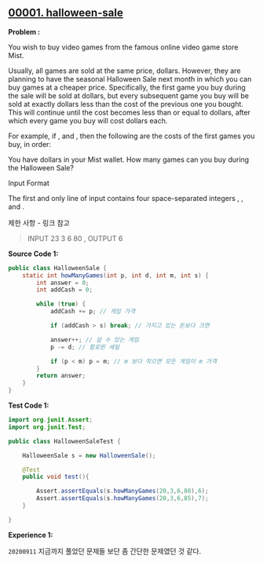 
## [00001. halloween-sale](https://www.hackerrank.com/challenges/halloween-sale/problem)

**Problem :**

You wish to buy video games from the famous online video game store Mist.

Usually, all games are sold at the same price,  dollars. However, they are planning to have the seasonal Halloween Sale next month in which you can buy games at a cheaper price. Specifically, the first game you buy during the sale will be sold at  dollars, but every subsequent game you buy will be sold at exactly  dollars less than the cost of the previous one you bought. This will continue until the cost becomes less than or equal to  dollars, after which every game you buy will cost  dollars each.

For example, if ,  and , then the following are the costs of the first  games you buy, in order:

You have  dollars in your Mist wallet. How many games can you buy during the Halloween Sale?

Input Format

The first and only line of input contains four space-separated integers , ,  and .

제한 사항 - 링크 참고

> INPUT 23 3 6 80 , OUTPUT 6


**Source Code 1:**

```java
public class HalloweenSale {
    static int howManyGames(int p, int d, int m, int s) {
        int answer = 0;
        int addCash = 0;

        while (true) {
            addCash += p; // 게임 가격

            if (addCash > s) break; // 가지고 있는 돈보다 크면

            answer++; // 살 수 있는 게임
            p -= d; // 할로윈 세일

            if (p < m) p = m; // m 보다 작으면 모든 게임이 m 가격
        }
        return answer;
    }
}
```

**Test Code 1:**
```java
import org.junit.Assert;
import org.junit.Test;

public class HalloweenSaleTest {

    HalloweenSale s = new HalloweenSale();

    @Test
    public void test(){

        Assert.assertEquals(s.howManyGames(20,3,6,80),6);
        Assert.assertEquals(s.howManyGames(20,3,6,85),7);
    }

}
```

**Experience 1:**

`20200911` 지금까지 풀었던 문제들 보단 좀 간단한 문제였던 것 같다.